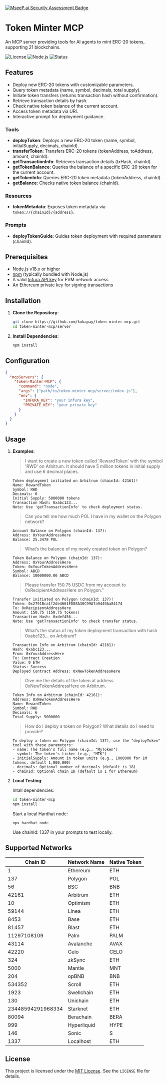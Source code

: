 [![MseeP.ai Security Assessment Badge](https://mseep.net/mseep-audited.png)](https://mseep.ai/app/kukapay-token-minter-mcp)

# Token Minter MCP

An MCP server providing tools for AI agents to mint ERC-20 tokens, supporting 21 blockchains.

![License](https://img.shields.io/badge/license-MIT-blue.svg)
![Node.js](https://img.shields.io/badge/Node.js-18.x-green.svg)
![Status](https://img.shields.io/badge/status-active-brightgreen.svg)

## Features

- Deploy new ERC-20 tokens with customizable parameters.
- Query token metadata (name, symbol, decimals, total supply).
- Initiate token transfers (returns transaction hash without confirmation).
- Retrieve transaction details by hash.
- Check native token balance of the current account.
- Access token metadata via URI.
- Interactive prompt for deployment guidance.

### Tools

- **deployToken**: Deploys a new ERC-20 token (name, symbol, initialSupply, decimals, chainId).
- **transferToken**: Transfers ERC-20 tokens (tokenAddress, toAddress, amount, chainId).
- **getTransactionInfo**: Retrieves transaction details (txHash, chainId).
- **getTokenBalance**: Queries the balance of a specific ERC-20 token for the current account.
- **getTokenInfo**: Queries ERC-20 token metadata (tokenAddress, chainId).
- **getBalance**: Checks native token balance (chainId).

### Resources

- **tokenMetadata**: Exposes token metadata via `token://{chainId}/{address}`.

### Prompts

- **deployTokenGuide**: Guides token deployment with required parameters (chainId).

## Prerequisites

- [Node.js](https://nodejs.org/) v18.x or higher
- [npm](https://www.npmjs.com/) (typically bundled with Node.js)
- A valid [Infura API key](https://infura.io/) for EVM network access
- An Ethereum private key for signing transactions

## Installation

1. **Clone the Repository**:
   ```bash
   git clone https://github.com/kukapay/token-minter-mcp.git
   cd token-minter-mcp/server
   ```

2. **Install Dependencies**:
   ```bash
   npm install
   ```

## Configuration

```json
{
  "mcpServers": {
    "Token-Minter-MCP": {
      "command": "node",
      "args": ["path/to/token-minter-mcp/server/index.js"],
      "env": {
        "INFURA_KEY": "your infura key",
        "PRIVATE_KEY": "your private key"
      }
    }
  }
}
```



## Usage

1. **Examples**:

    > I want to create a new token called 'RewardToken' with the symbol 'RWD' on Arbitrum. It should have 5 million tokens in initial supply and use 6 decimal places.
    
    ```
    Token deployment initiated on Arbitrum (chainId: 42161)!
    Name: RewardToken
    Symbol: RWD
    Decimals: 6
    Initial Supply: 5000000 tokens
    Transaction Hash: 0xabc123...
    Note: Use 'getTransactionInfo' to check deployment status.
    ```

    > Can you tell me how much POL I have in my wallet on the Polygon network?

    ```
    Account Balance on Polygon (chainId: 137):
    Address: 0xYourAddressHere
    Balance: 25.3478 POL
    ```
    
    > What’s the balance of my newly created token on Polygon?
    
    ```
    Token Balance on Polygon (chainId: 137):
    Address: 0xYourAddressHere
    Token: 0xYourTokenAddressHere
    Symbol: ABCD
    Balance: 10000000.00 ABCD
    ```    

    > Please transfer 150.75 USDC from my account to 0xRecipientAddressHere on Polygon."

    ```
    Transfer initiated on Polygon (chainId: 137)!
    Token: 0x2791Bca1f2de4661ED88A30C99A7a9449Aa84174
    To: 0xRecipientAddressHere
    Amount: 150.75 (150.75 tokens)
    Transaction Hash: 0xdef456...
    Note: Use 'getTransactionInfo' to check transfer status.
    ```

    > What’s the status of my token deployment transaction with hash 0xabc123... on Arbitrum?

    ```
    Transaction Info on Arbitrum (chainId: 42161):
    Hash: 0xabc123...
    From: 0xYourAddressHere
    To: Contract Creation
    Value: 0 ETH
    Status: Success
    Deployed Contract Address: 0xNewTokenAddressHere
    ```

    > Give me the details of the token at address 0xNewTokenAddressHere on Arbitrum.

    ```
    Token Info on Arbitrum (chainId: 42161):
    Address: 0xNewTokenAddressHere
    Name: RewardToken
    Symbol: RWD
    Decimals: 6
    Total Supply: 5000000
    ```

    > How do I deploy a token on Polygon? What details do I need to provide?

    ```
    To deploy a token on Polygon (chainId: 137), use the "deployToken" tool with these parameters:
    - name: The token's full name (e.g., "MyToken")
    - symbol: The token's ticker (e.g., "MTK")
    - initialSupply: Amount in token units (e.g., 1000000 for 1M tokens, default 1,000,000)
    - decimals: Optional number of decimals (default is 18)
    - chainId: Optional chain ID (default is 1 for Ethereum)
    ```

2. **Local Testing**:

    Intall dependencies:
    
    ```bash
    cd token-minter-mcp
    npm install
    ```

    Start a local Hardhat node:
    
    ```
    npx hardhat node
    ```
    
    Use chainId: 1337 in your prompts to test locally.  

## Supported Networks

| Chain ID       | Network Name | Native Token |
|----------------|--------------|--------------|
| 1              | Ethereum     | ETH          |
| 137            | Polygon      | POL          |
| 56             | BSC          | BNB          |
| 42161          | Arbitrum     | ETH          |
| 10             | Optimism     | ETH          |
| 59144          | Linea        | ETH          |
| 8453           | Base         | ETH          |
| 81457          | Blast        | ETH          |
| 11297108109    | Palm         | PALM         |
| 43114          | Avalanche    | AVAX         |
| 42220          | Celo         | CELO         |
| 324            | zkSync       | ETH          |
| 5000           | Mantle       | MNT          |
| 204            | opBNB        | BNB          |
| 534352         | Scroll       | ETH          |
| 1923           | Swellchain   | ETH          |
| 130            | Unichain     | ETH          |
| 23448594291968334 | Starknet  | ETH          |
| 80094          | Berachain    | BERA         |
| 999            | Hyperliquid  | HYPE         |
| 146            | Sonic        | S            |
| 1337           | Localhost    | ETH          |
    

## License

This project is licensed under the [MIT License](LICENSE). See the `LICENSE` file for details.

